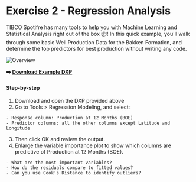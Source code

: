 # Exercise 2 - Regression Analysis

TIBCO Spotifre has many tools to help you with Machine Learning and Statistical Analysis right out of the box :package:! In this quick example, you'll walk through some basic Well Production Data for the Bakken Formation, and determine the top predictors for best production without writing any code.

![Overview](https://github.com/kanungle/2020-DUC-Datathon-Bootcamp-NeilK/blob/master/images/Ex2%20-%20Results.png)

__:arrow_right: [Download Example DXP](https://github.com/kanungle/2020-DUC-Datathon-Bootcamp-NeilK/blob/master/Exercise%202%20-%20Regression%20Analysis/Exercise%202%20-%20Regression%20Analysis.dxp)__

#### Step-by-step
  1. Download and open the DXP provided above
  2. Go to Tools > Regression Modeling, and select:
  
    - Response column: Production at 12 Months (BOE)
	- Predictor columns: all the other columns except Latitude and Longitude
  3. Then click OK and review the output.
  4. Enlarge the variable importance plot to show which columns are predictive of Production at 12 Months (BOE).

    - What are the most important variables? 
	- How do the residuals compare to fitted values? 
	- Can you use Cook's Distance to identify outliers?